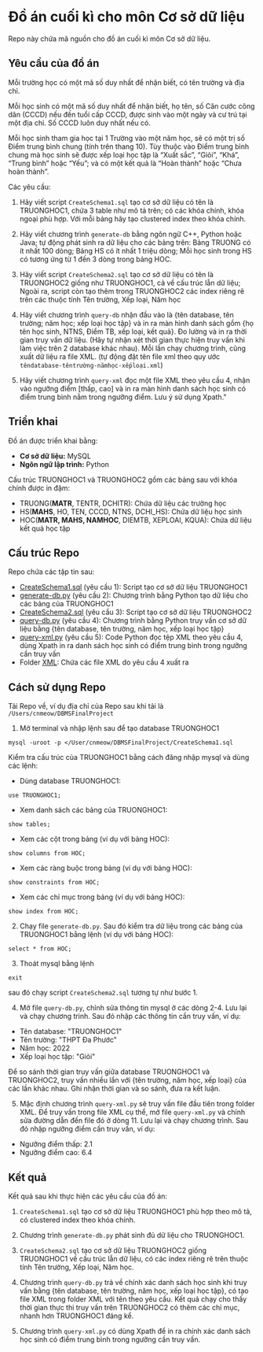 # Đồ án cuối kì cho môn Cơ sở dữ liệu

Repo này chứa mã nguồn cho đồ án cuối kì môn Cơ sở dữ liệu. 

## Yêu cầu của đồ án

Mỗi trường học có một mã số duy nhất để nhận biết, có tên trường và địa chỉ. 

Mỗi học sinh có một mã số duy nhất để nhận biết, họ tên, số Căn cước công dân (CCCD) nếu đến tuổi cấp CCCD, được sinh vào một ngày và cư trú tại một địa chỉ. Số CCCD luôn duy nhất nếu có. 

Mỗi học sinh tham gia học tại 1 Trường vào một năm học, sẽ có một trị số Điểm trung bình chung (tính trên thang 10). Tùy thuộc vào Điểm trung bình chung mà học sinh sẽ được xếp loại học tập là “Xuất sắc”, “Giỏi”, “Khá”, “Trung bình” hoặc “Yếu”; và có một kết quả  là “Hoàn thành” hoặc “Chưa hoàn thành”. 

Các yêu cầu:

1.	Hãy viết script `CreateSchema1.sql` tạo cơ sở dữ liệu có tên là TRUONGHOC1, chứa 3 table như mô tả trên; có các khóa chính, khóa ngoại phù hợp. Với mỗi bảng hãy tạo clustered index theo khóa chính.
2.	Hãy viết chương trình `generate-db` bằng ngôn ngữ C++, Python hoặc Java; tự động phát sinh ra dữ liệu cho các bảng trên: Bảng TRUONG có ít nhất 100 dòng; Bảng HS có ít nhất 1 triệu dòng; Mỗi học sinh trong HS có tương ứng từ 1 đến 3 dòng trong bảng HOC.
3.	Hãy viết script `CreateSchema2.sql` tạo cơ sở dữ liệu có tên là TRUONGHOC2 giống như TRUONGHOC1, cả về cấu trúc lẫn dữ liệu; Ngoài ra, script còn tạo thêm trong TRUONGHOC2 các index riêng rẽ trên các thuộc tính Tên trường, Xếp loại, Năm học
4.	Hãy viết chương trình `query-db` nhận đầu vào là {tên database, tên trường; năm học; xếp loại học tập} và in ra màn hình danh sách gồm {họ tên học sinh, NTNS, Điểm TB, xếp loại, kết quả}. Đo lường và in ra thời gian truy vấn dữ liệu. (Hãy tự nhận xét thời gian thực hiện truy vấn khi làm việc trên 2 database khác nhau). Mỗi lần chạy chương trình, cũng xuất dữ liệu ra file XML. (tự động đặt tên file xml theo quy ước `têndatabase-têntrường-nămhọc-xếploại.xml`)
  
5.	Hãy viết chương trình `query-xml` đọc một file XML theo yêu cầu 4, nhận vào ngưỡng điểm [thấp, cao] và in ra màn hình danh sách học sinh có điểm trung bình nằm trong ngưỡng điểm. Lưu ý sử dụng Xpath."

## Triển khai

Đồ án được triển khai bằng:
* **Cơ sở dữ liệu:** MySQL
* **Ngôn ngữ lập trình:** Python

Cấu trúc TRUONGHOC1 và TRUONGHOC2 gồm các bảng sau với khóa chính được in đậm:
* TRUONG(**MATR**, TENTR, DCHITR): Chứa dữ liệu các trường học
* HS(**MAHS**, HO, TEN, CCCD, NTNS, DCHI_HS): Chứa dữ liệu học sinh
* HOC(**MATR, MAHS, NAMHOC**, DIEMTB, XEPLOAI, KQUA): Chứa dữ liệu kết quả học tập
  
## Cấu trúc Repo

Repo chứa các tập tin sau:

* [CreateSchema1.sql](/CreateSchema1.sql) (yêu cầu 1): Script tạo cơ sở dữ liệu TRUONGHOC1 
* [generate-db.py](/generate-db.py) (yêu cầu 2): Chương trình bằng Python tạo dữ liệu cho các bảng của TRUONGHOC1 
* [CreateSchema2.sql](/CreateSchema2.sql) (yêu cầu 3): Script tạo cơ sở dữ liệu TRUONGHOC2 
* [query-db.py](/query-db.py) (yêu cầu 4): Chương trình bằng Python truy vấn cơ sở dữ liệu bằng {tên database, tên trường, năm học, xếp loại học tập} 
* [query-xml.py](/query-xml.py) (yêu cầu 5): Code Python đọc tệp XML theo yêu cầu 4, dùng Xpath in ra danh sách học sinh có điểm trung bình trong ngưỡng cần truy vấn
* Folder [XML](/XML): Chứa các file XML do yêu cầu 4 xuất ra

## Cách sử dụng Repo

Tải Repo về, ví dụ địa chỉ của Repo sau khi tải là `/Users/cnmeow/DBMSFinalProject`

1. Mở terminal và nhập lệnh sau để tạo database TRUONGHOC1
```
mysql -uroot -p </User/cnmeow/DBMSFinalProject/CreateSchema1.sql
```

Kiểm tra cấu trúc của TRUONGHOC1 bằng cách đăng nhập mysql và dùng các lệnh:
* Dùng database TRUONGHOC1:
```
use TRUONGHOC1;
```
* Xem danh sách các bảng của TRUONGHOC1:
```
show tables;
```
* Xem các cột trong bảng (ví dụ với bảng HOC):
```
show columns from HOC;
```
* Xem các ràng buộc trong bảng (ví dụ với bảng HOC):
```
show constraints from HOC;
```
* Xem các chỉ mục trong bảng (ví dụ với bảng HOC):
```
show index from HOC;
```

2. Chạy file `generate-db.py`. Sau đó kiểm tra dữ liệu trong các bảng của TRUONGHOC1 bằng lệnh (ví dụ với bảng HOC):
```
select * from HOC;
```

3. Thoát mysql bằng lệnh
```
exit
```
sau đó chạy script `CreateSchema2.sql` tương tự như bước 1. 

4. Mở file `query-db.py`, chỉnh sửa thông tin mysql ở các dòng 2-4. Lưu lại và chạy chương trình. Sau đó nhập các thông tin cần truy vấn, ví dụ:
- Tên database: "TRUONGHOC1"
- Tên trường: "THPT Đa Phước"
- Năm học: 2022
- Xếp loại học tập: "Giỏi"

Để so sánh thời gian truy vấn giữa database TRUONGHOC1 và TRUONGHOC2, truy vấn nhiều lần với {tên trường, năm học, xếp loại} của các lần khác nhau. Ghi nhận thời gian và so sánh, đưa ra kết luận.

5. Mặc định chương trình `query-xml.py` sẽ truy vấn file đầu tiên trong folder XML. Để truy vấn trong file XML cụ thể, mở file `query-xml.py` và chỉnh sửa đường dẫn đến file đó ở dòng 11. Lưu lại và chạy chương trình. Sau đó nhập ngưỡng điểm cần truy vấn, ví dụ:
- Ngưỡng điểm thấp: 2.1
- Ngưỡng điểm cao: 6.4

## Kết quả

Kết quả sau khi thực hiện các yêu cầu của đồ án:

1. `CreateSchema1.sql` tạo cơ sở dữ liệu TRUONGHOC1 phù hợp theo mô tả, có clustered index theo khóa chính.
   
2. Chương trình `generate-db.py` phát sinh đủ dữ liệu cho TRUONGHOC1.
  
3. `CreateSchema2.sql` tạo cơ sở dữ liệu TRUONGHOC2 giống TRUONGHOC1 về cấu trúc lẫn dữ liệu, có các index riêng rẽ trên thuộc tính Tên trường, Xếp loại, Năm học.
 
4. Chương trình `query-db.py` trả về chính xác danh sách học sinh khi truy vấn bằng {tên database, tên trường, năm học, xếp loại học tập}, có tạo file XML trong folder XML với tên theo yêu cầu. Kết quả chạy cho thấy thời gian thực thi truy vấn trên TRUONGHOC2 có thêm các chỉ mục, nhanh hơn TRUONGHOC1 đáng kể.

5. Chương trình `query-xml.py` có dùng Xpath để in ra chính xác danh sách học sinh có điểm trung bình trong ngưỡng cần truy vấn.

